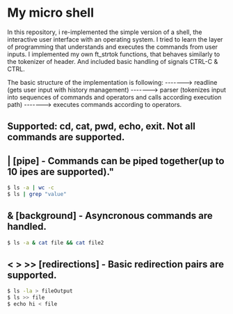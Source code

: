 # My micro shell

In this repository, i re-implemented the simple version of a shell, the interactive user interface with an operating system. I tried to learn the layer of programming that understands and executes the commands from user inputs.
I implemented my own ft_strtok functions\, that behaves similarly to the tokenizer of <cstring> header. And included basic handling of signals CTRL-C & CTRL\.

The basic structure of the implementation is following:
-------> readline (gets user input with history management)
-------> parser (tokenizes input into sequences of commands and operators and calls according execution path)
-------> executes commands according to operators.


## Supported: cd, cat, pwd, echo, exit. Not all commands are supported. ##
## | [pipe] - Commands can be piped together(up to 10 ipes are supported)." ##
```bash
$ ls -a | wc -c
$ ls | grep "value"
```
## & [background] - Asyncronous commands are handled. ##
```bash
$ ls -a & cat file && cat file2
```

## < > >> [redirections] - Basic redirection pairs are supported. ##
```bash
$ ls -la > fileOutput
$ ls >> file 
$ echo hi < file
```
